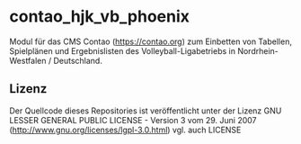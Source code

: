 # contao_hjk_vb_phoenix
Modul für das CMS Contao (https://contao.org) zum Einbetten von Tabellen, Spielplänen und Ergebnislisten des Volleyball-Ligabetriebs in Nordrhein-Westfalen / Deutschland.

## Lizenz
Der Quellcode dieses Repositories ist veröffentlicht unter der Lizenz
GNU LESSER GENERAL PUBLIC LICENSE - Version 3 vom 29. Juni 2007
(http://www.gnu.org/licenses/lgpl-3.0.html)
vgl. auch LICENSE
